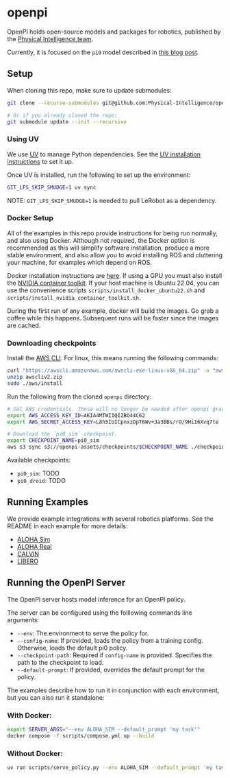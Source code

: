 # openpi

OpenPI holds open-source models and packages for robotics, published by the [Physical Intelligence team](https://www.physicalintelligence.company/).

Currently, it is focused on the `pi0` model described in [this blog post](https://www.physicalintelligence.company/blog/pi0).

## Setup

When cloning this repo, make sure to update submodules:

```bash
git clone --recurse-submodules git@github.com:Physical-Intelligence/openpi.git

# Or if you already cloned the repo:
git submodule update --init --recursive
```

### Using UV

We use [UV](https://docs.astral.sh/uv/) to manage Python dependencies. See the [UV installation instructions](https://docs.astral.sh/uv/getting-started/installation/) to set it up.

Once UV is installed, run the following to set up the environment:

```bash
GIT_LFS_SKIP_SMUDGE=1 uv sync
```

NOTE: `GIT_LFS_SKIP_SMUDGE=1` is needed to pull LeRobot as a dependency.

### Docker Setup

All of the examples in this repo provide instructions for being run normally, and also using Docker. Although not required, the Docker option is recommended as this will simplify software installation, produce a more stable environment, and also allow you to avoid installing ROS and cluttering your machine, for examples which depend on ROS.

Docker installation instructions are [here](https://docs.docker.com/engine/install/). If using a GPU you must also install the [NVIDIA container toolkit](https://docs.nvidia.com/datacenter/cloud-native/container-toolkit/latest/install-guide.html). If your host machine is Ubuntu 22.04, you can use the convenience scripts `scripts/install_docker_ubuntu22.sh` and `scripts/install_nvidia_container_toolkit.sh`.

During the first run of any example, docker will build the images. Go grab a coffee while this happens. Subsequent runs will be faster since the images are cached.

### Downloading checkpoints

Install the [AWS CLI](https://docs.aws.amazon.com/cli/latest/userguide/getting-started-install.html). For linux, this means running the following commands:

```bash
curl "https://awscli.amazonaws.com/awscli-exe-linux-x86_64.zip" -o "awscliv2.zip"
unzip awscliv2.zip
sudo ./aws/install
```

Run the following from the cloned `openpi` directory:

```bash
# Set AWS credentials. These will no longer be needed after openpi graduates from beta.
export AWS_ACCESS_KEY_ID=AKIA4MTWIIQIZBO44C62
export AWS_SECRET_ACCESS_KEY=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

# Download the `pi0_sim` checkpoint.
export CHECKPOINT_NAME=pi0_sim
aws s3 sync s3://openpi-assets/checkpoints/$CHECKPOINT_NAME ./checkpoints/$CHECKPOINT_NAME
```

Available checkpoints:

- `pi0_sim`: TODO
- `pi0_droid`: TODO

## Running Examples

We provide example integrations with several robotics platforms. See the README in each example for more details:

- [ALOHA Sim](examples/aloha_sim)
- [ALOHA Real](examples/aloha_real)
- [CALVIN](examples/calvin)
- [LIBERO](examples/libero)

## Running the OpenPI Server

The OpenPI server hosts model inference for an OpenPI policy. 

The server can be configured using the folllowing commands line arguments:

- `--env`: The environment to serve the policy for.
- `--config-name`: If provided, loads the policy from a training config. Otherwise, loads the default pi0 policy.
- `--checkpoint-path`: Required if `config-name` is provided. Specifies the path to the checkpoint to load.
- `--default-prompt`: If provided, overrides the default prompt for the policy.

The examples describe how to run it in conjunction with each environment, but you can also run it standalone:

### With Docker:

```bash
export SERVER_ARGS="--env ALOHA_SIM --default_prompt 'my task'"
docker compose -f scripts/compose.yml up --build
```

### Without Docker:

```bash
uv run scripts/serve_policy.py --env ALOHA_SIM --default_prompt 'my task'
```
